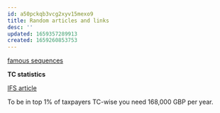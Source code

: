 ```yaml
---
id: a50pckqb3vcg2xyv15mexo9
title: Random articles and links
desc: ''
updated: 1659357289913
created: 1659260853753
---
```


[famous sequences](https://oeis.org/)

**TC statistics**

[IFS article](https://ifs.org.uk/uploads/BN254-Characteristics-and-Incomes-Of-The-Top-1%25.pdf)

To be in top 1% of taxpayers TC-wise you need 168,000 GBP per year.
